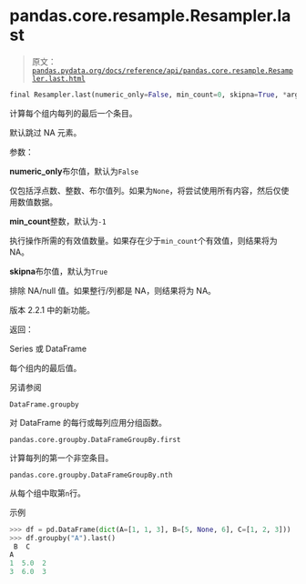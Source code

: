 # pandas.core.resample.Resampler.last

> 原文：[`pandas.pydata.org/docs/reference/api/pandas.core.resample.Resampler.last.html`](https://pandas.pydata.org/docs/reference/api/pandas.core.resample.Resampler.last.html)

```py
final Resampler.last(numeric_only=False, min_count=0, skipna=True, *args, **kwargs)
```

计算每个组内每列的最后一个条目。

默认跳过 NA 元素。

参数：

**numeric_only**布尔值，默认为`False`

仅包括浮点数、整数、布尔值列。如果为`None`，将尝试使用所有内容，然后仅使用数值数据。

**min_count**整数，默认为`-1`

执行操作所需的有效值数量。如果存在少于`min_count`个有效值，则结果将为 NA。

**skipna**布尔值，默认为`True`

排除 NA/null 值。如果整行/列都是 NA，则结果将为 NA。

版本 2.2.1 中的新功能。

返回：

Series 或 DataFrame

每个组内的最后值。

另请参阅

`DataFrame.groupby`

对 DataFrame 的每行或每列应用分组函数。

`pandas.core.groupby.DataFrameGroupBy.first`

计算每列的第一个非空条目。

`pandas.core.groupby.DataFrameGroupBy.nth`

从每个组中取第`n`行。

示例

```py
>>> df = pd.DataFrame(dict(A=[1, 1, 3], B=[5, None, 6], C=[1, 2, 3]))
>>> df.groupby("A").last()
 B  C
A
1  5.0  2
3  6.0  3 
```

